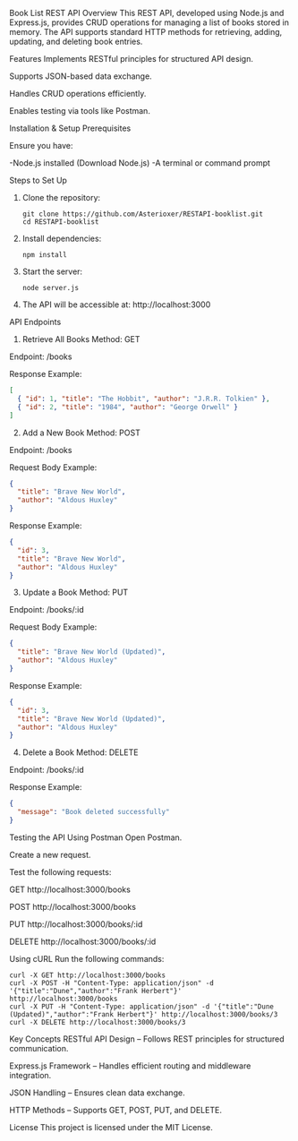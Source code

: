 Book List REST API
Overview
This REST API, developed using Node.js and Express.js, provides CRUD operations for managing a list of books stored in memory. The API supports standard HTTP methods for retrieving, adding, updating, and deleting book entries.

Features
Implements RESTful principles for structured API design.

Supports JSON-based data exchange.

Handles CRUD operations efficiently.

Enables testing via tools like Postman.

Installation & Setup
Prerequisites

Ensure you have:

-Node.js installed (Download Node.js)
-A terminal or command prompt

Steps to Set Up

1. Clone the repository:
   ```
   git clone https://github.com/Asterioxer/RESTAPI-booklist.git
   cd RESTAPI-booklist

2. Install dependencies:
   ```
   npm install

3. Start the server:
   ```
   node server.js

4. The API will be accessible at: http://localhost:3000


API Endpoints
1. Retrieve All Books
Method: GET

Endpoint: /books

Response Example:

```json
[
  { "id": 1, "title": "The Hobbit", "author": "J.R.R. Tolkien" },
  { "id": 2, "title": "1984", "author": "George Orwell" }
]
```

2. Add a New Book
Method: POST

Endpoint: /books

Request Body Example:

```json
{
  "title": "Brave New World",
  "author": "Aldous Huxley"
}
```
Response Example:

```json
{
  "id": 3,
  "title": "Brave New World",
  "author": "Aldous Huxley"
}
```

3. Update a Book
Method: PUT

Endpoint: /books/:id

Request Body Example:
```json
{
  "title": "Brave New World (Updated)",
  "author": "Aldous Huxley"
}
```
Response Example:
```json
{
  "id": 3,
  "title": "Brave New World (Updated)",
  "author": "Aldous Huxley"
}
```

4. Delete a Book
Method: DELETE

Endpoint: /books/:id

Response Example:
```json
{
  "message": "Book deleted successfully"
}
```


Testing the API
Using Postman
Open Postman.

Create a new request.

Test the following requests:

GET http://localhost:3000/books

POST http://localhost:3000/books

PUT http://localhost:3000/books/:id

DELETE http://localhost:3000/books/:id

Using cURL
Run the following commands:

```
curl -X GET http://localhost:3000/books
curl -X POST -H "Content-Type: application/json" -d '{"title":"Dune","author":"Frank Herbert"}' http://localhost:3000/books
curl -X PUT -H "Content-Type: application/json" -d '{"title":"Dune (Updated)","author":"Frank Herbert"}' http://localhost:3000/books/3
curl -X DELETE http://localhost:3000/books/3
```

Key Concepts
RESTful API Design – Follows REST principles for structured communication.

Express.js Framework – Handles efficient routing and middleware integration.

JSON Handling – Ensures clean data exchange.

HTTP Methods – Supports GET, POST, PUT, and DELETE.

License
This project is licensed under the MIT License.
